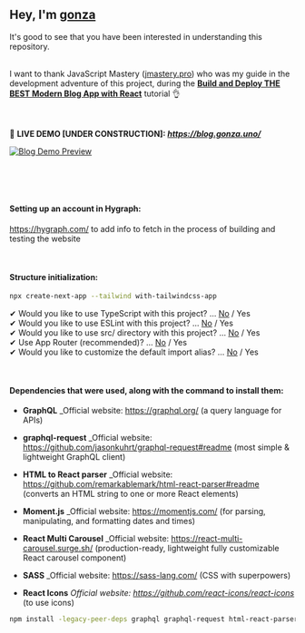 ## Hey, I'm **[gonza](https://www.gonza.uno/)**
It's good to see that you have been interested in understanding this repository.<br><br>



I want to thank JavaScript Mastery ([jmastery.pro](https://www.jsmastery.pro/)) 
who was my guide in the development adventure of this project, 
during the **[Build and Deploy THE BEST Modern Blog App with React](https://www.youtube.com/watch?v=HYv55DhgTuA)** tutorial 👌<br><br><br>



📌 **LIVE DEMO [UNDER CONSTRUCTION]: _https://blog.gonza.uno/_**

[![Blog Demo Preview](https://i.postimg.cc/3JCZXcrT/under-construction.png)](https://i.postimg.cc/3JCZXcrT/under-construction.png)

<br><br><br>





#### Setting up an account in Hygraph:
https://hygraph.com/ 
to add info to fetch in the process of building and testing the website

<br>

#### Structure initialization:
```bash
npx create-next-app --tailwind with-tailwindcss-app
```
✔ Would you like to use TypeScript with this project? … <u>No</u> / Yes<br>
✔ Would you like to use ESLint with this project? … <u>No</u> / Yes<br>
✔ Would you like to use src/ directory with this project? … <u>No</u> / Yes<br>
✔ Use App Router (recommended)? … <u>No</u> / Yes<br>
✔ Would you like to customize the default import alias? … <u>No</u> / Yes

<br>

#### Dependencies that were used, along with the command to install them:

* **GraphQL**
_Official website: https://graphql.org/ (a query language for APIs)

* **graphql-request**
_Official website: https://github.com/jasonkuhrt/graphql-request#readme (most simple & lightweight GraphQL client)

* **HTML to React parser**
_Official website: https://github.com/remarkablemark/html-react-parser#readme (converts an HTML string to one or more React elements)

* **Moment.js**
_Official website: https://momentjs.com/ (for parsing, manipulating, and formatting dates and times)

* **React Multi Carousel**
_Official website: https://react-multi-carousel.surge.sh/ (production-ready, lightweight fully customizable React carousel component)

* **SASS**
_Official website: https://sass-lang.com/ (CSS with superpowers)

* **React Icons**
_Official website: https://github.com/react-icons/react-icons_ (to use icons)

```bash
npm install -legacy-peer-deps graphql graphql-request html-react-parser moment react-multi-carousel sass react-icons
```
